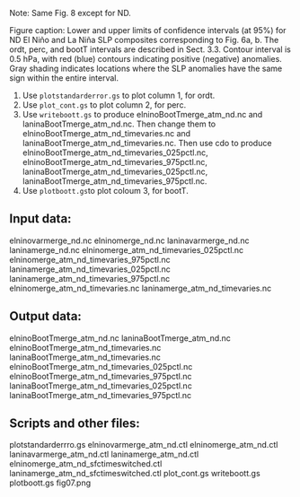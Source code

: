 Note: Same Fig. 8 except for ND.

Figure caption: Lower and upper limits of confidence intervals (at 95%) for ND El Niño and La Niña SLP composites corresponding to Fig. 6a, b. 
The ordt, perc, and bootT intervals are described in Sect. 3.3. Contour interval is 0.5 hPa, with red (blue) contours indicating positive 
(negative) anomalies. Gray shading indicates locations where the SLP anomalies have the same sign within the entire interval.

1. Use `plotstandarderror.gs` to plot column 1, for ordt.
2. Use `plot_cont.gs` to plot column 2, for perc.
3. Use `writeboott.gs` to produce elninoBootTmerge_atm_nd.nc and laninaBootTmerge_atm_nd.nc. Then change them to 
elninoBootTmerge_atm_nd_timevaries.nc and laninaBootTmerge_atm_nd_timevaries.nc. Then use cdo to produce elninoBootTmerge_atm_nd_timevaries_025pctl.nc, 
elninoBootTmerge_atm_nd_timevaries_975pctl.nc, laninaBootTmerge_atm_nd_timevaries_025pctl.nc, laninaBootTmerge_atm_nd_timevaries_975pctl.nc.
4. Use `plotboott.gs`to plot coloum 3, for bootT.

## Input data:

elninovarmerge_nd.nc
elninomerge_nd.nc
laninavarmerge_nd.nc
laninamerge_nd.nc
elninomerge_atm_nd_timevaries_025pctl.nc
elninomerge_atm_nd_timevaries_975pctl.nc
laninamerge_atm_nd_timevaries_025pctl.nc
laninamerge_atm_nd_timevaries_975pctl.nc
elninomerge_atm_nd_timevaries.nc
laninamerge_atm_nd_timevaries.nc

## Output data:
elninoBootTmerge_atm_nd.nc
laninaBootTmerge_atm_nd.nc
elninoBootTmerge_atm_nd_timevaries.nc
laninaBootTmerge_atm_nd_timevaries.nc
elninoBootTmerge_atm_nd_timevaries_025pctl.nc
elninoBootTmerge_atm_nd_timevaries_975pctl.nc
laninaBootTmerge_atm_nd_timevaries_025pctl.nc
laninaBootTmerge_atm_nd_timevaries_975pctl.nc

## Scripts and other files:

plotstandarderrro.gs
elninovarmerge_atm_nd.ctl
elninomerge_atm_nd.ctl
laninavarmerge_atm_nd.ctl
laninamerge_atm_nd.ctl
elninomerge_atm_nd_sfctimeswitched.ctl
laninamerge_atm_nd_sfctimeswitched.ctl
plot_cont.gs
writeboott.gs
plotboott.gs
fig07.png
